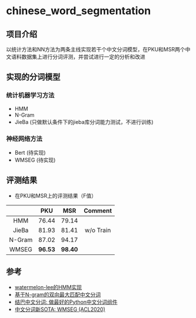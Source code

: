 # chinese_word_segmentation

## 项目介绍
以统计方法和NN方法为两条主线实现若干个中文分词模型，在PKU和MSR两个中文语料数据集上进行分词评测，并尝试进行一定的分析和改进

## 实现的分词模型

### 统计机器学习方法
- HMM
- N-Gram
- JieBa (只做默认条件下的jieba库分词能力测试，不进行训练)

### 神经网络方法
- Bert (待实现)
- WMSEG (待实现)

## 评测结果

- 在PKU和MSR上的评测结果（F值）

|        |    PKU    |    MSR    |  Comment  |
|:------:|:---------:|:---------:|:---------:|
|  HMM   |   76.44   |   79.14   |           |
| JieBa  |   81.93   |   81.41   | w/o Train |
| N-Gram |   87.02   |   94.17   |           |
| WMSEG  | **96.53** | **98.40** |           |

## 参考
- [watermelon-lee的HMM实现](https://github.com/watermelon-lee/machine-learning-algorithms-implemented-by-python/tree/master/HMM)
- [基于N-gram的双向最大匹配中文分词](https://mqsee.blog.csdn.net/article/details/53466043)
- [结巴中文分词: 做最好的Python中文分词组件](https://github.com/fxsjy/jieba)
- [中文分词新SOTA: WMSEG (ACL2020)](https://aclanthology.org/2020.acl-main.734/)

